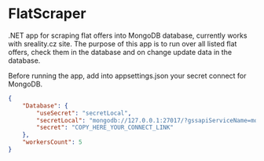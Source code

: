 
#  FlatScraper 
.NET app for scraping flat offers into MongoDB database, currently works with sreality.cz site.
The purpose of this app is to run over all listed flat offers, check them in the database and on change update data in the database.


Before running the app, add into appsettings.json your secret connect for MongoDB.
```json
{
    "Database": {
        "useSecret": "secretLocal",
        "secretLocal": "mongodb://127.0.0.1:27017/?gssapiServiceName=mongodb",
        "secret": "COPY_HERE_YOUR_CONNECT_LINK"
    },
    "workersCount": 5
}
```